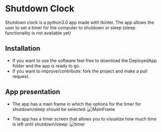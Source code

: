# Shutdown Clock

Shutdown clock is a python3.0 app made with tkinter.
The app allows the user to set a timer for the computer to shutdown or sleep
(sleep functionality is not available yet)

## Installation 
- If you want to use the software feel free to download the DeployedApp folder and the app is ready to go.
- If you want to improve/contribute: fork the project and make a pull request.

## App presentation

- The app has a main frame in which the options for the timer for shutdown/sleep should be selected:
![MainFrame](https://user-images.githubusercontent.com/72858436/135992098-f417d8ff-e15c-4f92-ba85-3e32ed2179e1.PNG)

- The app has a timer screen that allows you to visualize how much time is left until shutdown/sleep:
![timer](https://user-images.githubusercontent.com/72858436/135992507-af4242df-bff0-4287-8454-75b0b8ae94cd.PNG)
